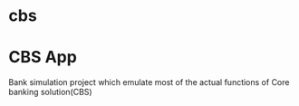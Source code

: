# cbs
# CBS App

Bank simulation project which emulate most of the actual functions of Core banking solution(CBS)
